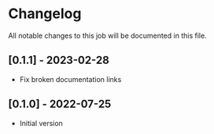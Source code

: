 # Changelog
All notable changes to this job will be documented in this file.

## [0.1.1] - 2023-02-28
* Fix broken documentation links

## [0.1.0] - 2022-07-25
* Initial version